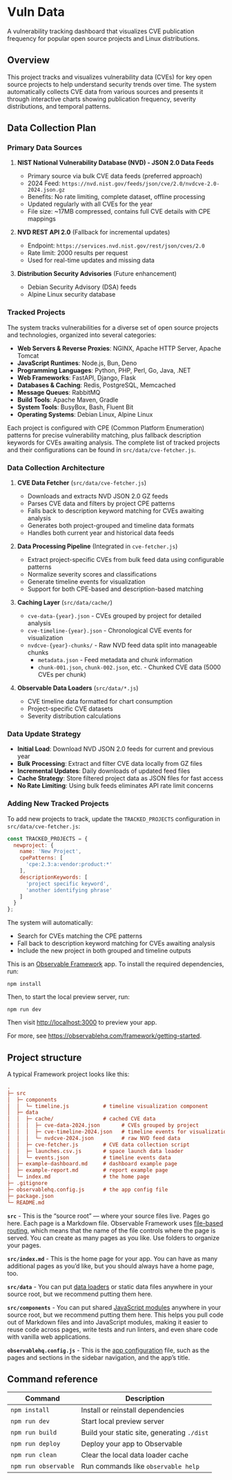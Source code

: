 # Vuln Data

A vulnerability tracking dashboard that visualizes CVE publication frequency for popular open source projects and Linux distributions.

## Overview

This project tracks and visualizes vulnerability data (CVEs) for key open source projects to help understand security trends over time. The system automatically collects CVE data from various sources and presents it through interactive charts showing publication frequency, severity distributions, and temporal patterns.

## Data Collection Plan

### Primary Data Sources

1. **NIST National Vulnerability Database (NVD) - JSON 2.0 Data Feeds**
   - Primary source via bulk CVE data feeds (preferred approach)
   - 2024 Feed: `https://nvd.nist.gov/feeds/json/cve/2.0/nvdcve-2.0-2024.json.gz`
   - Benefits: No rate limiting, complete dataset, offline processing
   - Updated regularly with all CVEs for the year
   - File size: ~17MB compressed, contains full CVE details with CPE mappings

2. **NVD REST API 2.0** (Fallback for incremental updates)
   - Endpoint: `https://services.nvd.nist.gov/rest/json/cves/2.0`
   - Rate limit: 2000 results per request
   - Used for real-time updates and missing data

3. **Distribution Security Advisories** (Future enhancement)
   - Debian Security Advisory (DSA) feeds
   - Alpine Linux security database

### Tracked Projects

The system tracks vulnerabilities for a diverse set of open source projects and technologies, organized into several categories:

- **Web Servers & Reverse Proxies**: NGINX, Apache HTTP Server, Apache Tomcat
- **JavaScript Runtimes**: Node.js, Bun, Deno  
- **Programming Languages**: Python, PHP, Perl, Go, Java, .NET
- **Web Frameworks**: FastAPI, Django, Flask
- **Databases & Caching**: Redis, PostgreSQL, Memcached
- **Message Queues**: RabbitMQ
- **Build Tools**: Apache Maven, Gradle
- **System Tools**: BusyBox, Bash, Fluent Bit
- **Operating Systems**: Debian Linux, Alpine Linux

Each project is configured with CPE (Common Platform Enumeration) patterns for precise vulnerability matching, plus fallback description keywords for CVEs awaiting analysis. The complete list of tracked projects and their configurations can be found in `src/data/cve-fetcher.js`.

### Data Collection Architecture

1. **CVE Data Fetcher** (`src/data/cve-fetcher.js`)
   - Downloads and extracts NVD JSON 2.0 GZ feeds
   - Parses CVE data and filters by project CPE patterns
   - Falls back to description keyword matching for CVEs awaiting analysis
   - Generates both project-grouped and timeline data formats
   - Handles both current year and historical data feeds

2. **Data Processing Pipeline** (Integrated in `cve-fetcher.js`)
   - Extract project-specific CVEs from bulk feed data using configurable patterns
   - Normalize severity scores and classifications
   - Generate timeline events for visualization
   - Support for both CPE-based and description-based matching

3. **Caching Layer** (`src/data/cache/`)
   - `cve-data-{year}.json` - CVEs grouped by project for detailed analysis
   - `cve-timeline-{year}.json` - Chronological CVE events for visualization
   - `nvdcve-{year}-chunks/` - Raw NVD feed data split into manageable chunks
     - `metadata.json` - Feed metadata and chunk information
     - `chunk-001.json`, `chunk-002.json`, etc. - Chunked CVE data (5000 CVEs per chunk)

4. **Observable Data Loaders** (`src/data/*.js`)
   - CVE timeline data formatted for chart consumption
   - Project-specific CVE datasets
   - Severity distribution calculations

### Data Update Strategy

- **Initial Load**: Download NVD JSON 2.0 feeds for current and previous year
- **Bulk Processing**: Extract and filter CVE data locally from GZ files
- **Incremental Updates**: Daily downloads of updated feed files
- **Cache Strategy**: Store filtered project data as JSON files for fast access
- **No Rate Limiting**: Using bulk feeds eliminates API rate limit concerns

### Adding New Tracked Projects

To add new projects to track, update the `TRACKED_PROJECTS` configuration in `src/data/cve-fetcher.js`:

```javascript
const TRACKED_PROJECTS = {
  newproject: {
    name: 'New Project',
    cpePatterns: [
      'cpe:2.3:a:vendor:product:*'
    ],
    descriptionKeywords: [
      'project specific keyword',
      'another identifying phrase'
    ]
  }
};
```

The system will automatically:
- Search for CVEs matching the CPE patterns
- Fall back to description keyword matching for CVEs awaiting analysis
- Include the new project in both grouped and timeline outputs

This is an [Observable Framework](https://observablehq.com/framework/) app. To install the required dependencies, run:

```
npm install
```

Then, to start the local preview server, run:

```
npm run dev
```

Then visit <http://localhost:3000> to preview your app.

For more, see <https://observablehq.com/framework/getting-started>.

## Project structure

A typical Framework project looks like this:

```ini
.
├─ src
│  ├─ components
│  │  └─ timeline.js           # timeline visualization component
│  ├─ data
│  │  ├─ cache/                # cached CVE data
│  │  │  ├─ cve-data-2024.json       # CVEs grouped by project
│  │  │  ├─ cve-timeline-2024.json   # timeline events for visualization  
│  │  │  └─ nvdcve-2024.json         # raw NVD feed data
│  │  ├─ cve-fetcher.js        # CVE data collection script
│  │  ├─ launches.csv.js       # space launch data loader
│  │  └─ events.json           # timeline events data
│  ├─ example-dashboard.md     # dashboard example page
│  ├─ example-report.md        # report example page
│  └─ index.md                 # the home page
├─ .gitignore
├─ observablehq.config.js      # the app config file
├─ package.json
└─ README.md
```

**`src`** - This is the “source root” — where your source files live. Pages go here. Each page is a Markdown file. Observable Framework uses [file-based routing](https://observablehq.com/framework/project-structure#routing), which means that the name of the file controls where the page is served. You can create as many pages as you like. Use folders to organize your pages.

**`src/index.md`** - This is the home page for your app. You can have as many additional pages as you’d like, but you should always have a home page, too.

**`src/data`** - You can put [data loaders](https://observablehq.com/framework/data-loaders) or static data files anywhere in your source root, but we recommend putting them here.

**`src/components`** - You can put shared [JavaScript modules](https://observablehq.com/framework/imports) anywhere in your source root, but we recommend putting them here. This helps you pull code out of Markdown files and into JavaScript modules, making it easier to reuse code across pages, write tests and run linters, and even share code with vanilla web applications.

**`observablehq.config.js`** - This is the [app configuration](https://observablehq.com/framework/config) file, such as the pages and sections in the sidebar navigation, and the app’s title.

## Command reference

| Command           | Description                                              |
| ----------------- | -------------------------------------------------------- |
| `npm install`            | Install or reinstall dependencies                        |
| `npm run dev`        | Start local preview server                               |
| `npm run build`      | Build your static site, generating `./dist`              |
| `npm run deploy`     | Deploy your app to Observable                            |
| `npm run clean`      | Clear the local data loader cache                        |
| `npm run observable` | Run commands like `observable help`                      |
